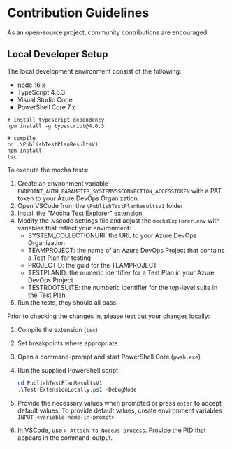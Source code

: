 # Contribution Guidelines

As an open-source project, community contributions are encouraged.

## Local Developer Setup

The local development environment consist of the following:

- node 16.x
- TypeScript 4.6.3
- Visual Studio Code
- PowerShell Core 7.x

```shell
# install typescript dependency
npm install -g typescript@4.6.3

# compile
cd .\PublishTestPlanResultsV1
npm install
tsc
```

To execute the mocha tests:

1. Create an environment variable `ENDPOINT_AUTH_PARAMETER_SYSTEMVSSCONNECTION_ACCESSTOKEN` with a PAT token to your Azure DevOps Organization.
1. Open VSCode from the `\PublishTestPlanResultsV1` folder
1. Install the "Mocha Test Explorer" extension
1. Modify the .vscode settings file and adjust the `mochaExplorer.env` with variables that reflect your environment:
   - SYSTEM_COLLECTIONURI: the URL to your Azure DevOps Organization
   - TEAMPROJECT: the name of an Azure DevOps Project that contains a Test Plan for testing
   - PROJECTID: the guid for the TEAMPROJECT
   - TESTPLANID: the numeric identifier for a Test Plan in your Azure DevOps Project
   - TESTROOTSUITE: the numberic identifier for the top-level suite in the Test Plan
1. Run the tests, they should all pass.

Prior to checking the changes in, please test out your changes locally:

1. Compile the extension (`tsc`)
1. Set breakpoints where appropriate
1. Open a command-prompt and start PowerShell Core (`pwsh.exe`)
1. Run the supplied PowerShell script:

   ```powershell
   cd PublishTestPlanResultsV1
   .\Test-ExtensionLocally.ps1 -DebugMode
   ```

1. Provide the necessary values when prompted or press `enter` to accept default values. To provide default values, create environment variables `INPUT_<variable-name-in-prompt>`
1. In VSCode, use `> Attach to NodeJs process`. Provide the PID that appears in the command-output.
